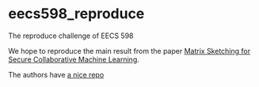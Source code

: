 # eecs598_reproduce
The reproduce challenge of EECS 598

We hope to reproduce the main result from the paper [Matrix Sketching for Secure Collaborative Machine Learning](https://arxiv.org/abs/1909.11201). 

The authors have [a nice repo](https://github.com/MengjiaoZhang/DBCL/)
